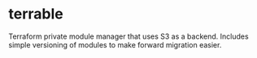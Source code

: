 # terrable

Terraform private module manager that uses S3 as a backend. Includes simple versioning of modules to make forward migration easier.